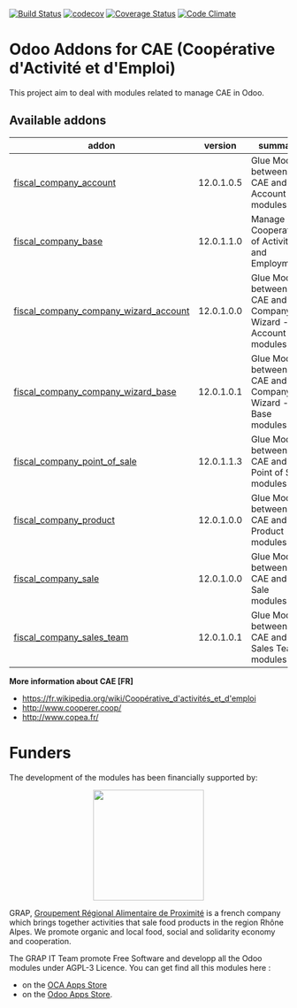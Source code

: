 [![Build Status](https://travis-ci.org/odoo-cae/odoo-addons-cae.svg?branch=10.0)](https://travis-ci.org/odoo-cae/odoo-addons-cae)
[![codecov](https://codecov.io/gh/odoo-cae/odoo-addons-cae/branch/10.0/graph/badge.svg)](https://codecov.io/gh/odoo-cae/odoo-addons-cae)
[![Coverage Status](https://coveralls.io/repos/odoo-cae/odoo-addons-cae/badge.png?branch=10.0)](https://coveralls.io/r/odoo-cae/odoo-addons-cae?branch=10.0)
[![Code Climate](https://codeclimate.com/github/odoo-cae/odoo-addons-cae/badges/gpa.svg)](https://codeclimate.com/github/odoo-cae/odoo-addons-cae)


Odoo Addons for CAE (Coopérative d'Activité et d'Emploi)
========================================================

This project aim to deal with modules related to manage CAE in Odoo.

[//]: # (addons)

Available addons
----------------
addon | version | summary
--- | --- | ---
[fiscal_company_account](fiscal_company_account/) | 12.0.1.0.5 | Glue Module between CAE and Account modules
[fiscal_company_base](fiscal_company_base/) | 12.0.1.1.0 | Manage Cooperatives of Activities and Employment
[fiscal_company_company_wizard_account](fiscal_company_company_wizard_account/) | 12.0.1.0.0 | Glue Module between CAE and Company Wizard - Account modules
[fiscal_company_company_wizard_base](fiscal_company_company_wizard_base/) | 12.0.1.0.1 | Glue Module between CAE and Company Wizard - Base modules
[fiscal_company_point_of_sale](fiscal_company_point_of_sale/) | 12.0.1.1.3 | Glue Module between CAE and Point of Sale modules
[fiscal_company_product](fiscal_company_product/) | 12.0.1.0.0 | Glue Module between CAE and Product modules
[fiscal_company_sale](fiscal_company_sale/) | 12.0.1.0.0 | Glue Module between CAE and Sale modules
[fiscal_company_sales_team](fiscal_company_sales_team/) | 12.0.1.0.1 | Glue Module between CAE and Sales Team modules

[//]: # (end addons)

**More information about CAE [FR]**

* https://fr.wikipedia.org/wiki/Coopérative_d'activités_et_d'emploi
* http://www.cooperer.coop/
* http://www.copea.fr/


# Funders

The development of the modules has been financially supported by:

<p align="center">
   <img src="http://www.grap.coop/wp-content/uploads/2016/11/GRAP.png" width="200"/>
</p>

GRAP, [Groupement Régional Alimentaire de Proximité](http://www.grap.coop) is a
french company which brings together activities that sale food products in the
region Rhône Alpes. We promote organic and local food, social and solidarity
economy and cooperation.

The GRAP IT Team promote Free Software and developp all the Odoo modules under
AGPL-3 Licence. You can get find all this modules here :
* on the [OCA Apps Store](https://odoo-community.org/shop?&search=GRAP)
* on the [Odoo Apps Store](https://www.odoo.com/apps/modules/browse?author=GRAP).
